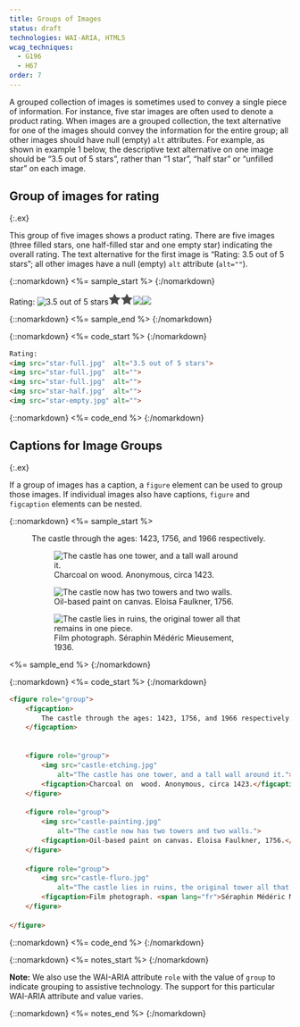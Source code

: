 ```yaml
---
title: Groups of Images
status: draft
technologies: WAI-ARIA, HTML5
wcag_techniques: 
  - G196
  - H67
order: 7
---
```


A grouped collection of images is sometimes used to convey a single piece of information. For instance, five star images are often used to denote a product rating. When images are a grouped collection, the text alternative for one of the images should convey the information for the entire group; all other images should have null (empty) `alt` attributes. For example, as shown in example 1 below, the descriptive text alternative on one image should be “3.5 out of 5 stars”, rather than “1 star”, “half star” or “unfilled star” on each image.

## Group of images for rating
{:.ex}

This group of five images shows a product rating. There are five images (three filled stars, one half-filled star and one empty star) indicating the overall rating. The text alternative for the first image is “Rating: 3.5 out of 5 stars”; all other images have a null (empty) `alt` attribute (`alt=""`).

{::nomarkdown}
<%= sample_start %>
{:/nomarkdown}

Rating: ![3.5 out of 5 stars](star-full.png)![](../img/star-full.png)![](../img/star-full.png)![](star-half.png)![](star-empty.png)

{::nomarkdown}
<%= sample_end %>
{:/nomarkdown}

{::nomarkdown}
<%= code_start %>
{:/nomarkdown}

~~~ html
Rating:
<img src="star-full.jpg"  alt="3.5 out of 5 stars">
<img src="star-full.jpg"  alt="">
<img src="star-full.jpg"  alt="">
<img src="star-half.jpg"  alt="">
<img src="star-empty.jpg" alt="">
~~~

{::nomarkdown}
<%= code_end %>
{:/nomarkdown}

## Captions for Image Groups
{:.ex}

If a group of images has a caption, a `figure` element can be used to group those images. If individual images also have captions, `figure` and `figcaption` elements can be nested.

{::nomarkdown}
<%= sample_start %>

<figure role="group">
<figcaption>The castle through the ages: 1423, 1756, and 1966 respectively.</figcaption>


<figure role="group">
<img src="../../img/castle-etching.jpg" alt="The castle has one tower, and a tall wall around it.">
<figcaption>Charcoal on  wood. Anonymous, circa 1423.</figcaption>
</figure>
<figure role="group">
<img src="../../img/castle-painting.jpg" alt="The castle now has two towers and two walls.">
<figcaption>Oil-based paint on canvas. Eloisa Faulkner, 1756.</figcaption>
</figure>
<figure role="group">
<img src="../../img/castle-fluro.jpg"
alt="The castle lies in ruins, the original tower all that remains in one piece.">
<figcaption>Film photograph. <span lang="fr">Séraphin Médéric Mieusement</span>, 1936.</figcaption>
</figure>

</figure>

<%= sample_end %>
{:/nomarkdown}

{::nomarkdown}
<%= code_start %>
{:/nomarkdown}

~~~ html
<figure role="group">
	<figcaption>
		The castle through the ages: 1423, 1756, and 1966 respectively.
	</figcaption>


	<figure role="group">
		<img src="castle-etching.jpg"
			alt="The castle has one tower, and a tall wall around it.">
		<figcaption>Charcoal on  wood. Anonymous, circa 1423.</figcaption>
	</figure>

	<figure role="group">
		<img src="castle-painting.jpg"
			alt="The castle now has two towers and two walls.">
		<figcaption>Oil-based paint on canvas. Eloisa Faulkner, 1756.</figcaption>
	</figure>

	<figure role="group">
		<img src="castle-fluro.jpg"
			alt="The castle lies in ruins, the original tower all that remains in one piece.">
		<figcaption>Film photograph. <span lang="fr">Séraphin Médéric Mieusement</span>, 1936.</figcaption>
	</figure>

</figure>
~~~

{::nomarkdown}
<%= code_end %>
{:/nomarkdown}

{::nomarkdown}
<%= notes_start %>
{:/nomarkdown}

**Note:** We also use the WAI-ARIA attribute `role` with the value of `group` to indicate grouping to assistive technology. The support for this particular WAI-ARIA attribute and value varies. 

{::nomarkdown}
<%= notes_end %>
{:/nomarkdown}
